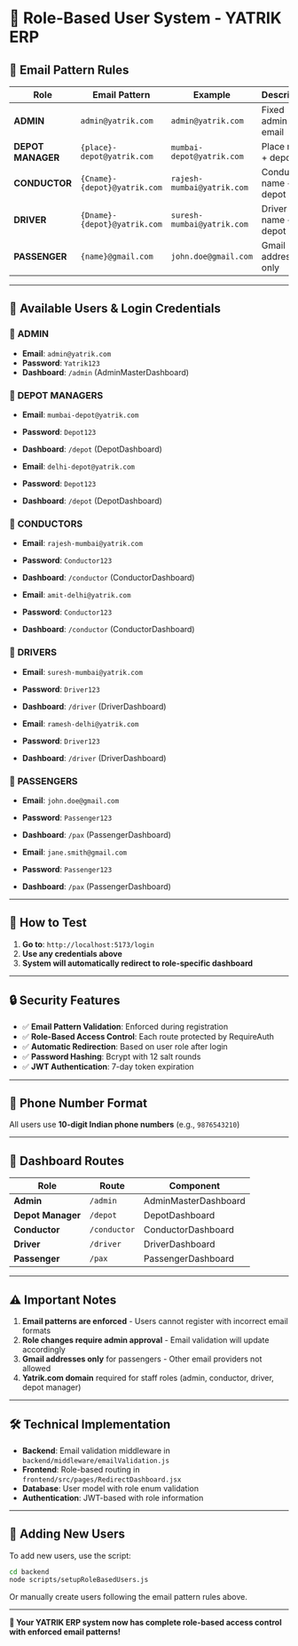 # 🎯 **Role-Based User System - YATRIK ERP**

## 📧 **Email Pattern Rules**

| Role | Email Pattern | Example | Description |
|------|---------------|---------|-------------|
| **ADMIN** | `admin@yatrik.com` | `admin@yatrik.com` | Fixed admin email |
| **DEPOT MANAGER** | `{place}-depot@yatrik.com` | `mumbai-depot@yatrik.com` | Place name + depot |
| **CONDUCTOR** | `{Cname}-{depot}@yatrik.com` | `rajesh-mumbai@yatrik.com` | Conductor name + depot |
| **DRIVER** | `{Dname}-{depot}@yatrik.com` | `suresh-mumbai@yatrik.com` | Driver name + depot |
| **PASSENGER** | `{name}@gmail.com` | `john.doe@gmail.com` | Gmail addresses only |

---

## 👥 **Available Users & Login Credentials**

### 🔐 **ADMIN**
- **Email**: `admin@yatrik.com`
- **Password**: `Yatrik123`
- **Dashboard**: `/admin` (AdminMasterDashboard)

### 🏢 **DEPOT MANAGERS**
- **Email**: `mumbai-depot@yatrik.com`
- **Password**: `Depot123`
- **Dashboard**: `/depot` (DepotDashboard)

- **Email**: `delhi-depot@yatrik.com`
- **Password**: `Depot123`
- **Dashboard**: `/depot` (DepotDashboard)

### 🎫 **CONDUCTORS**
- **Email**: `rajesh-mumbai@yatrik.com`
- **Password**: `Conductor123`
- **Dashboard**: `/conductor` (ConductorDashboard)

- **Email**: `amit-delhi@yatrik.com`
- **Password**: `Conductor123`
- **Dashboard**: `/conductor` (ConductorDashboard)

### 🚌 **DRIVERS**
- **Email**: `suresh-mumbai@yatrik.com`
- **Password**: `Driver123`
- **Dashboard**: `/driver` (DriverDashboard)

- **Email**: `ramesh-delhi@yatrik.com`
- **Password**: `Driver123`
- **Dashboard**: `/driver` (DriverDashboard)

### 👤 **PASSENGERS**
- **Email**: `john.doe@gmail.com`
- **Password**: `Passenger123`
- **Dashboard**: `/pax` (PassengerDashboard)

- **Email**: `jane.smith@gmail.com`
- **Password**: `Passenger123`
- **Dashboard**: `/pax` (PassengerDashboard)

---

## 🚀 **How to Test**

1. **Go to**: `http://localhost:5173/login`
2. **Use any credentials above**
3. **System will automatically redirect to role-specific dashboard**

---

## 🔒 **Security Features**

- ✅ **Email Pattern Validation**: Enforced during registration
- ✅ **Role-Based Access Control**: Each route protected by RequireAuth
- ✅ **Automatic Redirection**: Based on user role after login
- ✅ **Password Hashing**: Bcrypt with 12 salt rounds
- ✅ **JWT Authentication**: 7-day token expiration

---

## 📱 **Phone Number Format**

All users use **10-digit Indian phone numbers** (e.g., `9876543210`)

---

## 🎨 **Dashboard Routes**

| Role | Route | Component |
|------|-------|-----------|
| **Admin** | `/admin` | AdminMasterDashboard |
| **Depot Manager** | `/depot` | DepotDashboard |
| **Conductor** | `/conductor` | ConductorDashboard |
| **Driver** | `/driver` | DriverDashboard |
| **Passenger** | `/pax` | PassengerDashboard |

---

## ⚠️ **Important Notes**

1. **Email patterns are enforced** - Users cannot register with incorrect email formats
2. **Role changes require admin approval** - Email validation will update accordingly
3. **Gmail addresses only** for passengers - Other email providers not allowed
4. **Yatrik.com domain** required for staff roles (admin, conductor, driver, depot manager)

---

## 🛠️ **Technical Implementation**

- **Backend**: Email validation middleware in `backend/middleware/emailValidation.js`
- **Frontend**: Role-based routing in `frontend/src/pages/RedirectDashboard.jsx`
- **Database**: User model with role enum validation
- **Authentication**: JWT-based with role information

---

## 🔧 **Adding New Users**

To add new users, use the script:
```bash
cd backend
node scripts/setupRoleBasedUsers.js
```

Or manually create users following the email pattern rules above.

---

**🎉 Your YATRIK ERP system now has complete role-based access control with enforced email patterns!**

